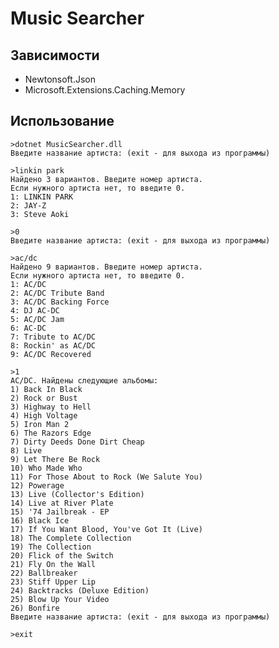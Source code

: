 # Music Searcher

## Зависимости

* Newtonsoft.Json
* Microsoft.Extensions.Caching.Memory

## Использование


<pre><code>>dotnet MusicSearcher.dll
Введите название артиста: (exit - для выхода из программы)

>linkin park
Найдено 3 вариантов. Введите номер артиста.
Если нужного артиста нет, то введите 0.
1: LINKIN PARK
2: JAY-Z
3: Steve Aoki

>0
Введите название артиста: (exit - для выхода из программы)

>ac/dc
Найдено 9 вариантов. Введите номер артиста.
Если нужного артиста нет, то введите 0.
1: AC/DC
2: AC/DC Tribute Band
3: AC/DC Backing Force
4: DJ AC-DC
5: AC/DC Jam
6: AC-DC
7: Tribute to AC/DC
8: Rockin' as AC/DC
9: AC/DC Recovered

>1
AC/DC. Найдены следующие альбомы:
1) Back In Black
2) Rock or Bust
3) Highway to Hell
4) High Voltage
5) Iron Man 2
6) The Razors Edge
7) Dirty Deeds Done Dirt Cheap
8) Live
9) Let There Be Rock
10) Who Made Who
11) For Those About to Rock (We Salute You)
12) Powerage
13) Live (Collector's Edition)
14) Live at River Plate
15) '74 Jailbreak - EP
16) Black Ice
17) If You Want Blood, You've Got It (Live)
18) The Complete Collection
19) The Collection
20) Flick of the Switch
21) Fly On the Wall
22) Ballbreaker
23) Stiff Upper Lip
24) Backtracks (Deluxe Edition)
25) Blow Up Your Video
26) Bonfire
Введите название артиста: (exit - для выхода из программы)

>exit
</code></pre>
